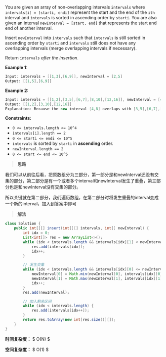 You are given an array of non-overlapping intervals `intervals` where `intervals[i] = [starti, endi]` represent the start and the end of the `ith` interval and `intervals` is sorted in ascending order by `starti`. You are also given an interval `newInterval = [start, end]` that represents the start and end of another interval.

Insert `newInterval` into `intervals` such that `intervals` is still sorted in ascending order by `starti` and `intervals` still does not have any overlapping intervals (merge overlapping intervals if necessary).

Return `intervals` *after the insertion*.

 

**Example 1:**

```java
Input: intervals = [[1,3],[6,9]], newInterval = [2,5]
Output: [[1,5],[6,9]]
```

**Example 2:**

```java
Input: intervals = [[1,2],[3,5],[6,7],[8,10],[12,16]], newInterval = [4,8]
Output: [[1,2],[3,10],[12,16]]
Explanation: Because the new interval [4,8] overlaps with [3,5],[6,7],[8,10].
```

 

**Constraints:**

- `0 <= intervals.length <= 10^4`
- `intervals[i].length == 2`
- `0 <= starti <= endi <= 10^5`
- `intervals` is sorted by `starti` in **ascending** order.
- `newInterval.length == 2`
- `0 <= start <= end <= 10^5`



> **思路**

我们可以从前往后看，把原数组分为三部分，第一部分是和newInterval还没有交集的部分，第二部分是有一个或者多个interval和newInterval发生了重叠，第三部分也是和newInterval没有交集的部分。

所以关键就在第二部分，我们遍历数组，在第二部分时将发生重叠的interval变成一个新的interval，加入到答案中即可



> **解法**

```java
class Solution {
    public int[][] insert(int[][] intervals, int[] newInterval) {
        int idx = 0;
        List<int[]> res = new ArrayList<>();
        while (idx < intervals.length && intervals[idx][1] < newInterval[0]) { //交集之前
            res.add(intervals[idx]);
            idx++;
        }

        // 发生交集
        while (idx < intervals.length && intervals[idx][0] <= newInterval[1]) { //待合并区间头小于当前区间尾
            newInterval[0] = Math.min(newInterval[0], intervals[idx][0]); //更新待合并区间头
            newInterval[1] = Math.max(newInterval[1], intervals[idx][1]); //更新待合并区间尾
            idx++;
        }
        res.add(newInterval);

        // 加入剩余区间
        while (idx < intervals.length) { 
            res.add(intervals[idx++]);
        }
        return res.toArray(new int[res.size()][]);
    }
}
```

**时间复杂度：** $ O(N) $

**空间复杂度：** $ O(1) $

